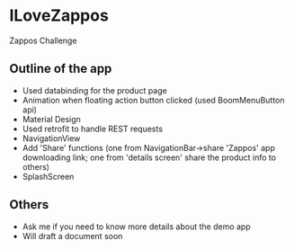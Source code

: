 # ILoveZappos
Zappos Challenge
## Outline of the app
- Used databinding for the product page
- Animation when floating action button clicked (used BoomMenuButton api)
- Material Design
- Used retrofit to handle REST requests
- NavigationView
- Add 'Share' functions (one from NavigationBar->share 'Zappos' app downloading link; one from 'details screen' share the product info to others)
- SplashScreen

## Others
- Ask me if you need to know more details about the demo app
- Will draft a document soon
